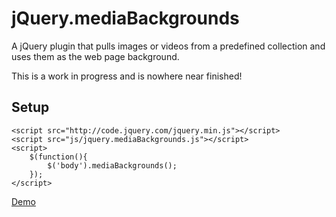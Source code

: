 jQuery.mediaBackgrounds
=======================

A jQuery plugin that pulls images or videos from a predefined collection and
uses them as the web page background.

This is a work in progress and is nowhere near finished!

## Setup

    <script src="http://code.jquery.com/jquery.min.js"></script>
    <script src="js/jquery.mediaBackgrounds.js"></script>
    <script>
        $(function(){
            $('body').mediaBackgrounds();
        });
    </script>

<a href="http://www.icodejs.com/playpen/javascript/jquery/jquery.mediaBackgrounds/" target="_blank">Demo</a>
